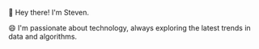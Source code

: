 👋 Hey there! I'm Steven.

😄 I'm passionate about technology, always exploring the latest trends in data and algorithms.
